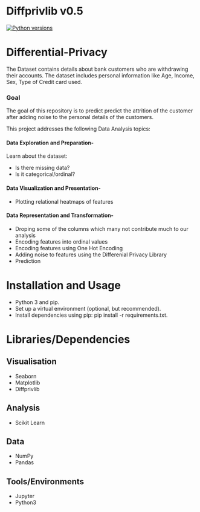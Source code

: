 # Diffprivlib v0.5

[![Python versions](https://img.shields.io/pypi/pyversions/diffprivlib.svg)](https://pypi.org/project/diffprivlib/)

# Differential-Privacy
The Dataset contains details about bank customers who are withdrawing their accounts. The dataset includes personal information like Age, Income, Sex, Type of Credit card used.

### Goal
The goal of this repository is to predict predict the attrition of the customer after adding noise to the personal details of the customers.

This project addresses the following Data Analysis topics:

#### Data Exploration and Preparation- 
Learn about the dataset: 
- Is there missing data?
- Is it categorical/ordinal? 

#### Data Visualization and Presentation-
- Plotting relational heatmaps of features

#### Data Representation and Transformation-
- Droping some of the columns which many not contribute much to our analysis
- Encoding features into ordinal values
- Encoding features using One Hot Encoding
- Adding noise to features using the Differenial Privacy Library
- Prediction

# Installation and Usage 
- Python 3 and pip.
- Set up a virtual environment (optional, but recommended).
- Install dependencies using pip: pip install -r requirements.txt.


# Libraries/Dependencies 
## Visualisation 
- Seaborn 
- Matplotlib
- Diffprivlib
## Analysis 
- Scikit Learn
## Data 
- NumPy 
- Pandas 
## Tools/Environments 
- Jupyter 
- Python3
